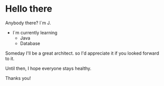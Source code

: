 # Hello there

Anybody there? I`m J. 

- I`m currently learning
    - Java
    - Database
    

Someday I'll be a great architect. so I'd appreciate it if you looked forward to it.

Until then, I hope everyone stays healthy.

Thanks you!
